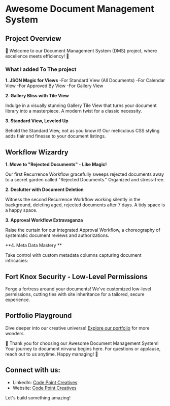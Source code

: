 # Awesome Document Management System

## Project Overview

🚀 Welcome to our Document Management System (DMS) project, where excellence meets efficiency! 🚀

### What I added To The project 

**1. JSON Magic for Views**
-For Standard View (All Documents)
-For Calendar View 
-For Approved By View
-For Gallery View

**2. Gallery Bliss with Tile View**

Indulge in a visually stunning Gallery Tile View that turns your document library into a masterpiece. A modern twist for a classic necessity.

**3. Standard View, Leveled Up**

Behold the Standard View, not as you know it! Our meticulous CSS styling adds flair and finesse to your document listings.

## Workflow Wizardry

**1. Move to "Rejected Documents" - Like Magic!**

Our first Recurrence Workflow gracefully sweeps rejected documents away to a secret garden called "Rejected Documents." Organized and stress-free.

**2. Declutter with Document Deletion**

Witness the second Recurrence Workflow working silently in the background, deleting aged, rejected documents after 7 days. A tidy space is a happy space.

**3. Approval Workflow Extravaganza**

Raise the curtain for our integrated Approval Workflow, a choreography of systematic document reviews and authorizations.

**4. Meta Data Mastery **

Take control with custom metadata columns capturing document intricacies:

## Fort Knox Security - Low-Level Permissions

Forge a fortress around your documents! We've customized low-level permissions, cutting ties with site inheritance for a tailored, secure experience.

## Portfolio Playground

Dive deeper into our creative universe! [Explore our portfolio](link_to_portfolio) for more wonders.

🎉 Thank you for choosing our Awesome Document Management System! Your journey to document nirvana begins here. For questions or applause, reach out to us anytime. Happy managing! 🎉

## Connect with us:

- LinkedIn: [Code Point Creatives](https://www.linkedin.com/company/codepoint-creatives/mycompany/)
- Website: [Code Point Creatives](https://codepointcreatives.com/)

Let's build something amazing!



